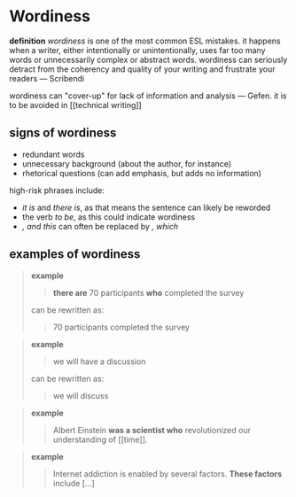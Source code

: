 # Wordiness

**definition** _wordiness_ is one of the most common ESL mistakes. it happens when a writer, either intentionally or unintentionally, uses far too many words or unnecessarily complex or abstract words. wordiness can seriously detract from the coherency and quality of your writing and frustrate your readers &mdash; Scribendi

wordiness can "cover-up" for lack of information and analysis &mdash; Gefen. it is to be avoided in [[technical writing]]

## signs of wordiness

- redundant words
- unnecessary background (about the author, for instance)
- rhetorical questions (can add emphasis, but adds no information)

high-risk phrases include:

- _it is_ and _there is_, as that means the sentence can likely be reworded
- the verb _to be_, as this could indicate wordiness
- _, and this_ can often be replaced by _, which_

## examples of wordiness

> **example**
>
> > **there are** 70 participants **who** completed the survey
>
> can be rewritten as:
>
> > 70 participants completed the survey

> **example**
>
> > we will have a discussion
>
> can be rewritten as:
>
> > we will discuss

> **example**
>
> > Albert Einstein **was a scientist who** revolutionized our understanding of [[time]].

> **example**
>
> > Internet addiction is enabled by several factors. **These factors** include [...]
